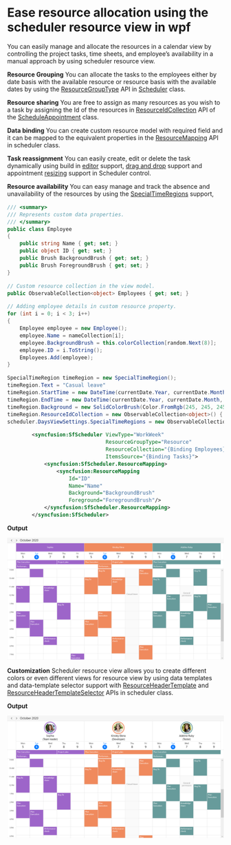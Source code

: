 # Ease resource allocation using the scheduler resource view in wpf

You can easily manage and allocate the resources in a calendar view by controlling the project tasks, time sheets, and employee’s availability in a manual approach by using scheduler resource view.

**Resource Grouping**
You can allocate the tasks to the employees either by date basis with the available resource or resource basis with the available dates by using the [ResourceGroupType](https://help.syncfusion.com/cr/wpf/Syncfusion.UI.Xaml.Scheduler.SfScheduler.html#Syncfusion_UI_Xaml_Scheduler_SfScheduler_ResourceGroupType) API in [Scheduler](https://help.syncfusion.com/cr/wpf/Syncfusion.UI.Xaml.Scheduler.SfScheduler.html) class. 

**Resource sharing**
You are free to assign as many resources as you wish to a task by assigning the Id of the resources in [ResourceIdCollection](https://help.syncfusion.com/cr/wpf/Syncfusion.UI.Xaml.Scheduler.ScheduleAppointment.html#Syncfusion_UI_Xaml_Scheduler_ScheduleAppointment_ResourceIdCollection) API of the [ScheduleAppointment](https://help.syncfusion.com/cr/wpf/Syncfusion.UI.Xaml.Scheduler.ScheduleAppointment.html) class.

**Data binding**
You can create custom resource model with required field and it can be mapped to the equivalent properties in the [ResourceMapping](https://help.syncfusion.com/cr/wpf/Syncfusion.UI.Xaml.Scheduler.SfScheduler.html#Syncfusion_UI_Xaml_Scheduler_SfScheduler_ResourceMapping) API in scheduler class. 

**Task reassignment**
You can easily create, edit or delete the task dynamically using build in [editor](https://help.syncfusion.com/wpf/scheduler/appointment-editing) support, [drag and drop](https://help.syncfusion.com/wpf/scheduler/appointment-drag-and-drop) support and appointment [resizing](https://help.syncfusion.com/wpf/scheduler/appointment-editing#appointment-resizing) support in Scheduler control.

**Resource availability**
You can easy manage and track the absence and unavailability of the resources by using the [SpecialTimeRegions](https://help.syncfusion.com/wpf/scheduler/daysview#special-time-regions) support,


``` c#
/// <summary>   
/// Represents custom data properties.   
/// </summary> 
public class Employee
{
    public string Name { get; set; }
    public object ID { get; set; }
    public Brush BackgroundBrush { get; set; }
    public Brush ForegroundBrush { get; set; }
}
```

``` c# 
// Custom resource collection in the view model.
public ObservableCollection<object> Employees { get; set; }
```

``` c# 
// Adding employee details in custom resource property.
for (int i = 0; i < 3; i++)
{
    Employee employee = new Employee();
    employee.Name = nameCollection[i];
    employee.BackgroundBrush = this.colorCollection[random.Next(8)];
    employee.ID = i.ToString();
    Employees.Add(employee);
}
```

``` c# 
SpecialTimeRegion timeRegion = new SpecialTimeRegion();
timeRegion.Text = "Casual leave"
timeRegion.StartTime = new DateTime(currentDate.Year, currentDate.Month, currentDate.AddDays(2).Day, 0, 0, 0);
timeRegion.EndTime = new DateTime(currentDate.Year, currentDate.Month, currentDate.AddDays(3).Day, 0, 0, 0);
timeRegion.Background = new SolidColorBrush(Color.FromRgb(245, 245, 245));
timeRegion.ResourceIdCollection = new ObservableCollection<object>() { "1" };
scheduler.DaysViewSettings.SpecialTimeRegions = new ObservableCollection<SpecialTimeRegion>() { timeRegion };
```

``` xml   
        <syncfusion:SfScheduler ViewType="WorkWeek"
                                ResourceGroupType="Resource"
                                ResourceCollection="{Binding Employees}"
                                ItemsSource="{Binding Tasks}">
            <syncfusion:SfScheduler.ResourceMapping>
                <syncfusion:ResourceMapping 
                    Id="ID" 
                    Name="Name" 
                    Background="BackgroundBrush" 
                    Foreground="ForegroundBrush"/>
            </syncfusion:SfScheduler.ResourceMapping>
        </syncfusion:SfScheduler>
```

**Output**

![SchedulerResourceView](https://github.com/SyncfusionExamples/ease-resource-allocation-using-the-scheduler-resource-view-in-wpf/blob/main/ResourceView/ScreenShot/wpf-scheduler-resource-availability.png)

**Customization**
Scheduler resource view allows you to create different colors or even different views for resource view by using data templates and data-template selector support with [ResourceHeaderTemplate](https://help.syncfusion.com/cr/wpf/Syncfusion.UI.Xaml.Scheduler.SfScheduler.html#Syncfusion_UI_Xaml_Scheduler_SfScheduler_ResourceHeaderTemplate) and [ResourceHeaderTemplateSelector](https://help.syncfusion.com/cr/wpf/Syncfusion.UI.Xaml.Scheduler.SfScheduler.html#Syncfusion_UI_Xaml_Scheduler_SfScheduler_ResourceHeaderTemplateSelector) APIs in scheduler class.

**Output**

![SchedulerTemplatedResourceView](https://github.com/SyncfusionExamples/ease-resource-allocation-using-the-scheduler-resource-view-in-wpf/blob/main/CustomResourceView/ScreenShot/wpf-scheduler-custom-resource-view.png)
